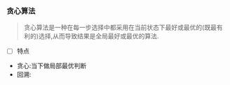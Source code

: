 ### 贪心算法

> 贪心算法是一种在每一步选择中都采用在当前状态下最好或最优的(既最有利的)选择,从而导致结果是全局最好或最优的算法.

- [ ] 特点
- 贪心:当下做局部最优判断
- 回溯:
